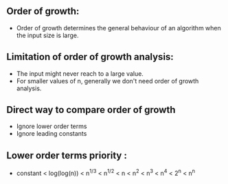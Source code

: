 ## Order of growth:

- Order of growth determines the general behaviour of an algorithm when the input size is large.

## Limitation of order of growth analysis:

- The input might never reach to a large value.<br/>
- For smaller values of n, generally we don't need order of growth analysis.

## Direct way to compare order of growth

- Ignore lower order terms
- Ignore leading constants

## Lower order terms priority :

- constant < log(log(n)) < n<sup>1/3</sup> < n<sup>1/2</sup> < n < n<sup>2</sup> < n<sup>3</sup> < n<sup>4</sup> < 2<sup>n</sup> < n<sup>n</sup>
